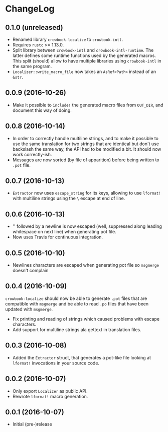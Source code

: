 # ChangeLog #

## 0.1.0 (unreleased) ##
* Renamed library `crowbook-localize` to `crowbook-intl`.
* Requires `rustc` >= 1.13.0.
* Split library between `crowbook-intl` and
  `crowbook-intl-runtime`. The latter defines some runtime functions
  used by the generated macros. This split (should) allow to have
  multiple libraries using `crowbook-intl` in the same program.
* `Localizer::write_macro_file` now takes an `AsRef<Path>` instead of
  an `&str`.

## 0.0.9 (2016-10-26) ##
* Make it possible to `include!` the generated macro files from
  `OUT_DIR`, and document this way of doing.

## 0.0.8 (2016-10-14) ##
* In order to correctly handle multiline strings, and to make it
  possible to use the same translation for two strings that are
  identical but don't use backslash the same way, the API had to be
  modified a bit. It should now work correctly-ish.
* Messages are now sorted (by file of apparition) before being written
  to `.pot` file.

## 0.0.7 (2016-10-13) ##
* `Extractor` now uses `escape_string` for its keys, allowing to use
  `lformat!` with multiline strings using the `\` escape at end of line. 

## 0.0.6 (2016-10-13) ##
* '\' followed by a newline is now escaped (well, suppressed along
  leading whitespace on next line) when generating pot file. 
* Now uses Travis for continuous integration.
	
## 0.0.5 (2016-10-10) ##
* Newlines characters are escaped when generating pot file so
  `msgmerge` doesn't complain

## 0.0.4 (2016-10-09) ##
`crowbook-localize` should now be able to generate `.pot` files that
are compatible with `msgmerge` and be able to read `.po` files that
have been updated with `msgmerge`.
* Fix printing and reading of strings which caused problems with
  escape characters.
* Add support for multiline strings ala gettext in translation files.

## 0.0.3 (2016-10-08) ##
* Added the `Extractor` struct, that generates a pot-like file looking
  at `lformat!` invocations in your source code.

## 0.0.2 (2016-10-07) ##
* Only export `Localizer` as public API.
* Rewrote `lformat!` macro generation.

## 0.0.1 (2016-10-07) ##
* Initial (pre-)release
